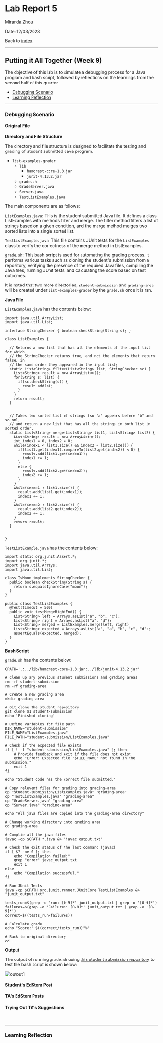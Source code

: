 # Lab Report 5
[Miranda Zhou](https://github.com/Miranda-Y-Zhou)

Date: 12/03/2023

Back to [index](https://miranda-y-zhou.github.io/cse15l-lab-reports/)

---

## Putting it All Together (Week 9)

The objective of this lab is to simulate a debugging process for a Java program and bash script, followed by reflections on the learnings from the second half of this quarter.

* [Debugging Scenario](https://miranda-y-zhou.github.io/cse15l-lab-reports/lab_report5.html#debugging-scenario)
* [Learning Reflection](https://miranda-y-zhou.github.io/cse15l-lab-reports/lab_report5.html#learning-reflection)

---

### Debugging Scenario

#### Original File

**Directory and File Structure**

The directory and file structure is designed to facilitate the testing and grading of student submitted Java program:

* `list-examples-grader`
  * `lib`
    * `hamcrest-core-1.3.jar`
    * `junit-4.13.2.jar`
  * `grade.sh`
  * `GradeServer.java`
  * `Server.java`
  * `TestListExamples.java`

The main components are as follows:

`ListExamples.java`: This is the student submitted Java file. It defines a class ListExamples with methods filter and merge. The filter method filters a list of strings based on a given condition, and the merge method merges two sorted lists into a single sorted list.

`TestListExample.java`: This file contains JUnit tests for the `ListExamples` class to verify the correctness of the merge method in ListExamples.

`grade.sh`: This bash script is used for automating the grading process. It performs various tasks such as cloning the student's submission from a repository, verifying the presence of the required Java files, compiling the Java files, running JUnit tests, and calculating the score based on test outcomes.

It is noted that two more directories, `student-submission` and `grading-area` will be created under `list-examples-grader` by the `grade.sh` once it is ran. 

**Java File**

`ListExamples.java` has the contents below:

```
import java.util.ArrayList;
import java.util.List;

interface StringChecker { boolean checkString(String s); }

class ListExamples {

  // Returns a new list that has all the elements of the input list for which
  // the StringChecker returns true, and not the elements that return false, in
  // the same order they appeared in the input list;
  static List<String> filter(List<String> list, StringChecker sc) {
    List<String> result = new ArrayList<>();
    for(String s: list) {
      if(sc.checkString(s)) {
        result.add(s);
      }
    }
    return result;
  }


  // Takes two sorted list of strings (so "a" appears before "b" and so on),
  // and return a new list that has all the strings in both list in sorted order.
  static List<String> merge(List<String> list1, List<String> list2) {
    List<String> result = new ArrayList<>();
    int index1 = 0, index2 = 0;
    while(index1 < list1.size() && index2 < list2.size()) {
      if(list1.get(index1).compareTo(list2.get(index2)) < 0) {
        result.add(list1.get(index1));
        index1 += 1;
      }
      else {
        result.add(list2.get(index2));
        index2 += 1;
      }
    }
    while(index1 < list1.size()) {
      result.add(list1.get(index1));
      index1 += 1;
    }
    while(index2 < list2.size()) {
      result.add(list2.get(index2));
      index2 += 1;
    }
    return result;
  }


}

```

`TestListExample.java` has the contents below:

```
import static org.junit.Assert.*;
import org.junit.*;
import java.util.Arrays;
import java.util.List;

class IsMoon implements StringChecker {
  public boolean checkString(String s) {
    return s.equalsIgnoreCase("moon");
  }
}

public class TestListExamples {
  @Test(timeout = 500)
  public void testMergeRightEnd() {
    List<String> left = Arrays.asList("a", "b", "c");
    List<String> right = Arrays.asList("a", "d");
    List<String> merged = ListExamples.merge(left, right);
    List<String> expected = Arrays.asList("a", "a", "b", "c", "d");
    assertEquals(expected, merged);
  }
}

```

**Bash Script**

`grade.sh` has the contents below:

```
CPATH='.:../lib/hamcrest-core-1.3.jar:../lib/junit-4.13.2.jar'

# clean up any previous student submissions and grading areas
rm -rf student-submission
rm -rf grading-area

# Create a new grading area
mkdir grading-area

# Git clone the student repository 
git clone $1 student-submission
echo 'Finished cloning'

# Define variables for file path
DIR_NAME="student-submission"
FILE_NAME="ListExamples.java"
FILE_PATH="student-submission/ListExamples.java"

# Check if the expected file exists
if [ ! -f "student-submission/ListExamples.java" ]; then
    # Provide feedback and exit if the file does not exist
    echo "Error: Expected file '$FILE_NAME' not found in the submission."
    exit 1
fi

echo "Student code has the correct file submitted."

# Copy relevent files for grading into grading-area
cp "student-submission/ListExamples.java" "grading-area"
cp "TestListExamples.java" "grading-area"
cp "GradeServer.java" "grading-area"
cp "Server.java" "grading-area"

echo "All java files are copied into the grading-area directory"

# Change working directory into grading area
cd grading-area

# Complie all the java files
javac -cp $CPATH *.java &> "javac_output.txt"

# Check the exit status of the last command (javac)
if [ $? -ne 0 ]; then
    echo "Compilation failed:"
    grep "error" javac_output.txt
    exit 1
else
    echo "Compilation successful."
fi

# Run JUnit Tests
java -cp $CPATH org.junit.runner.JUnitCore TestListExamples &> "junit_output.txt"

tests_run=$(grep -o 'run: [0-9]*' junit_output.txt | grep -o '[0-9]*')
failures=$(grep -o 'Failures: [0-9]*' junit_output.txt | grep -o '[0-9]*')
correct=$((tests_run-failures))

# Calculate grade
echo "Score:" $((correct/tests_run))"%"

# Back to original directory
cd ..

```

**Output**

The output of running `grade.sh` using [this student submission repository](https://github.com/ucsd-cse15l-f22/list-methods-corrected) to test the bash script is shown below:

![output1]()

#### Student's EdStem Post

#### TA's EdStem Posts

#### Trying Out TA's Suggestions



&nbsp;

---

### Learning Reflection



&nbsp;
